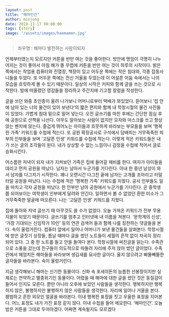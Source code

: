 ```yaml
---
layout: post
title: "해마인간"
author: minjong
date: 2019-11-17 00:00:00
tags: [story]
image: '/assets/images/haemamen.jpg'
---
```


> 좌우명 : 해마다 발전하는 사람이되자

언제부터였는지 모르지만 커튼을 반만 여는 것을 좋아한다. 방안에 명암이 극명히 나누어지는 것이 좋아서 아침 해가 뜰 무렵에 커튼을 반만 여는 것이 하루의 시작이다. 밝은 쪽에서는 작업용 컴퓨터와 진열장, 책장이 있고 어두운 쪽에는 작은 침대와, 각종 잡동사니들을 두었다. 또 어두운 쪽에는 전신 거울을 두었는데 이 어설픈 어둠 속에서는 나의 모습을 흐릿하게 볼 수 있기 때문이다. 일상의 시작은 커피와 함께 글을 쓰는 것으로 시작한다. 밤에 떠올렸던 영감들을 정리하고 주간지에 기고할 칼럼을 작성한다.

글을 쓰던 와중 초인종이 울려 나가보니 어머니로부터 택배가 와있었다. 뜯어보니 ‘집 안에 남아 있는 너의 물건이 있어 보낸다’의 짧은 편지와 함께 내 학창시절의 물건 사진들이 있었다. 가볍게 침대 밑으로 밀어 넣는다. 오전 글쓰기를 마친 후에는 간단한 점심 후에 공원으로 산책을 나선다. 아무도 알아보는 사람이 없지만 모자와 마스크를 쓰고 항상 앉는 벤치에 앉는다. 즐겁게 뛰어노는 아이들과 흐뭇하게 바라보는 부모들을 보며 ‘행복한 가족’ 키워드를 수첩에 적는다. 또 공원 확장공사로 구석에서 담배피는 거무죽죽한 피부의 인부들을 보며 ‘고달픈 인생’ 키워드를 수첩에 적는다. 이렇게 적은 키워드들은 내가 쓰는 글의 조각들이 된다. 내가 상상할 수 없는 느낌이나 감정을 수첩에 적어서 글로 승화시킨다.

어스름한 저녁이 되자 내가 지켜보던 가족은 집에 들어갈 채비를 한다. 여자가 아이들을 데리고 먼저 공원을 떠났다. 남자는 남아서 누군가를 기다린다. 이내 한 중년 남성이 와서 남자를 다그치기 시작한다. 꽤나 오랜시간 다그친 끝에 남자는 고개를 조아리고 터덜터덜 공원을 떠났다. 나는 수첩에 적은 ‘행복한 가족’ 키워드를 지웠다. 공사 인부들도 일을 마치고 각자 공원을 떠났다. 한 인부만 남아 공원에서 누군가를 기다린다. 곧 중학생쯤 되어보이는 여학생이 인부에게 달려와 안긴다. 일하면서 볼 수 없었던 환한 미소가 그 거무죽죽한 얼굴에 떠오른다. 나는 ‘고달픈 인생’ 키워드를 지웠다.

집에 돌아와 저녁 글쓰기 때 아무것도 쓸 수가 없었다. 오늘 가져온 키워드가 전부 무용지물이 되었기 때문이다. 글쓰기를 멈추고 인터넷에 내 이름을 쳐본다. ‘문학계의 신성’, ‘가장 기대되는 신임작가 10인’ 등의 연관 검색어 들과 함께 나를 칭찬하는 댓글들을 본다. 속이 울렁거린다. 컴퓨터 앞에서 일어나 어머니가 보낸 물건들을 살펴본다. 학창시절에 받은 글짓기 상장들, 틈날 때마다 글을 썼던 노트들이 세월의 흔적 없이 차곡히 정리되어 있다. 그 중 한 노트를 들고 안을 들여다 본다. 학창시절에 써진글을 읽는다. 수족관으로 소풍을 갔는데 친구들이 의도적으로 따돌려 자리에 주저 앉아 썼던 글이었다. 수족관에서 헤엄치든 해마들을 바라보며 생김새를 묘사한 글이다. 울지 않으려고 삐뚤빼뚤한 글자들을 바라본다. 속이 울렁거린다.

지금 생각해보니 해마는 신기한 동물이다. 신화 속 포세이돈의 늠름한 선봉장이지만 실제로는 연약하고 멸종위기인 동물이다. 어렸을 때 해마에 대한 글을 썼던 것은 동질감이 들어서 인지도 모른다. 뿐만 아니라 오후에 보았던 사람들을 생각한다. 행복하지만 행복하지 않은, 불행하지만 불행하지 않은 사람들을 생각한다. 자리에 일어나 거울을 본다. 평범하고 흔한 외모인 얼굴을 바라본다. 이내 행복한 표정을 짓고 우울한 표정을 지어본다. 어느 표정도 내가 가진 표정 같지 않다. 이내 수첩을 들어 메모한다. ‘해마인간’.
오늘 밤은 커튼을 그대로 두어야겠다. 어쩌면 계속될지도 모르겠다
